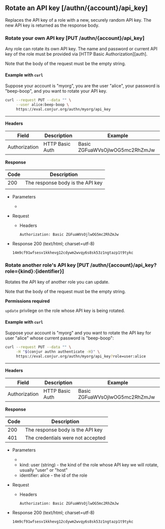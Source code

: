 ## Rotate an API key [/authn/{account}/api_key]

Replaces the API key of a role with a new, securely random API key. The new API
key is returned as the response body.

### Rotate your own API key [PUT /authn/{account}/api_key]

Any role can rotate its own API key. The name and password or current API
key of the role must be provided via [HTTP Basic Authorization][auth].

<!-- include(partials/basic_auth.md) -->

Note that the body of the request must be the empty string.

#### Example with `curl`

Suppose your account is "myorg", you are the user "alice", your password is
"beep-boop", and you want to rotate your API key.

```bash
curl --request PUT --data "" \
     --user alice:beep-boop \
     https://eval.conjur.org/authn/myorg/api_key
```

---

**Headers**

|Field        |Description    |Example                       |
|-------------|---------------|------------------------------|
|Authorization|HTTP Basic Auth|Basic ZGFuaWVsOjlwOG5mc2RhZmJw|

**Response**

|Code|Description                                 |
|----|--------------------------------------------|
|200 |The response body is the API key            |
|<!-- include(partials/http_401.md) -->|

+ Parameters
  + <!-- include(partials/account_param.md) -->

+ Request
    + Headers

        ```
        Authorization: Basic ZGFuaWVsOjlwOG5mc2RhZmJw
        ```

+ Response 200 (text/html; charset=utf-8)

    ```
    14m9cf91wfsesv1kkhevg12cdywm2wvqy6s8sk53z1ngtazp1t9tykc
    ```

### Rotate another role's API key [PUT /authn/{account}/api_key?role={kind}:{identifier}]

Rotates the API key of another role you can update.

Note that the body of the request must be the empty string.

<!-- include(partials/url_encoding.md) -->

<!-- include(partials/role_kinds.md) -->

**Permissions required**

`update` privilege on the role whose API key is being rotated.

#### Example with `curl`

Suppose your account is "myorg" and you want to rotate the API key for user
"alice" whose current password is "beep-boop":

```bash
curl --request PUT --data "" \
     -H "$(conjur authn authenticate -H)" \
     https://eval.conjur.org/authn/myorg/api_key?role=user:alice
```

---

**Headers**

|Field        |Description    |Example                       |
|-------------|---------------|------------------------------|
|Authorization|HTTP Basic Auth|Basic ZGFuaWVsOjlwOG5mc2RhZmJw|

**Response**

|Code|Description                                 |
|----|--------------------------------------------|
|200 |The response body is the API key            |
|401 | The credentials were not accepted          |

+ Parameters
  + <!-- include(partials/account_param.md) -->
  + kind: user (string) - the kind of the role whose API key we will rotate,
    usually "user" or "host"
  + identifier: alice - the id of the role

+ Request
    + Headers

        ```
        Authorization: Basic ZGFuaWVsOjlwOG5mc2RhZmJw
        ```

+ Response 200 (text/html; charset=utf-8)

    ```
    14m9cf91wfsesv1kkhevg12cdywm2wvqy6s8sk53z1ngtazp1t9tykc
    ```
